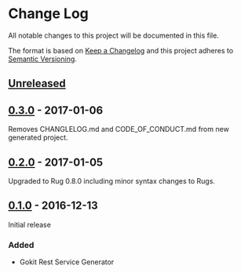 # Change Log

All notable changes to this project will be documented in this file.

The format is based on [Keep a Changelog](http://keepachangelog.com/)
and this project adheres to [Semantic Versioning](http://semver.org/).

## [Unreleased]

[Unreleased]: https://github.com/atomist-rugs/gokit-rest-service/compare/0.3.0...HEAD

## [0.3.0] - 2017-01-06

Removes CHANGLELOG.md and CODE_OF_CONDUCT.md from new generated project.

[0.3.0]: https://github.com/atomist-rugs/gokit-rest-service/compare/0.2.0...0.3.0

## [0.2.0] - 2017-01-05

Upgraded to Rug 0.8.0 including minor syntax changes to Rugs.

[0.2.0]: https://github.com/atomist-rugs/gokit-rest-service/compare/0.1.0...0.2.0

## [0.1.0] - 2016-12-13

Initial release

[0.1.0]: https://github.com/atomist-rugs/gokit-rest-service/tree/0.1.0

### Added

-   Gokit Rest Service Generator

